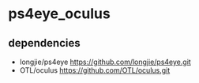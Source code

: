 # ps4eye_oculus

## dependencies

- longjie/ps4eye https://github.com/longjie/ps4eye.git
- OTL/oculus https://github.com/OTL/oculus.git
